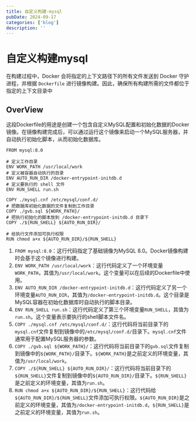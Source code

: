 ```yaml
---
title: 自定义构建-mysql
pubDate: 2024-09-17
categories: ['blog']
description: ''
---
```


# 自定义构建mysql

在构建过程中，Docker 会将指定的上下文路径下的所有文件发送到 Docker 守护进程，并根据 `Dockerfile` 进行镜像构建。因此，确保所有构建所需的文件都位于指定的上下文目录中



## OverView

这段Dockerfile的用途是创建一个包含自定义MySQL配置和初始化数据的Docker镜像。在镜像构建完成后，可以通过运行这个镜像来启动一个MySQL服务器，并自动执行初始化脚本，从而初始化数据库。

```
FROM mysql:8.0

# 定义工作目录
ENV WORK_PATH /usr/local/work
# 定义被容器自动执行的目录
ENV AUTO_RUN_DIR /docker-entrypoint-initdb.d
# 定义要执行的 shell 文件
ENV RUN_SHELL run.sh

COPY ./mysql.cnf /etc/mysql/conf.d/
# 把数据库初始化数据的文件复制到工作目录
COPY ./gvb.sql ${WORK_PATH}/
# 把执行初始化的脚本放到 /docker-entrypoint-initdb.d 目录下
COPY ./${RUN_SHELL} ${AUTO_RUN_DIR}/

# 给执行文件添加可执行权限
RUN chmod a+x ${AUTO_RUN_DIR}/${RUN_SHELL}
```

1. `FROM mysql:8.0`：这行代码指定了基础镜像为MySQL 8.0。Docker镜像构建时会基于这个镜像进行构建。
2. `ENV WORK_PATH /usr/local/work`：这行代码定义了一个环境变量`WORK_PATH`，其值为`/usr/local/work`。这个变量可以在后续的Dockerfile中使用。
3. `ENV AUTO_RUN_DIR /docker-entrypoint-initdb.d`：这行代码定义了另一个环境变量`AUTO_RUN_DIR`，其值为`/docker-entrypoint-initdb.d`。这个目录是MySQL容器在初始化数据库时自动执行的脚本目录。
4. `ENV RUN_SHELL run.sh`：这行代码定义了第三个环境变量`RUN_SHELL`，其值为`run.sh`。这个变量表示要执行的shell脚本文件名。
5. `COPY ./mysql.cnf /etc/mysql/conf.d/`：这行代码将当前目录下的`mysql.cnf`文件复制到镜像中的`/etc/mysql/conf.d/`目录下。`mysql.cnf`文件通常用于配置MySQL服务器的参数。
6. `COPY ./gvb.sql ${WORK_PATH}/`：这行代码将当前目录下的`gvb.sql`文件复制到镜像中的`${WORK_PATH}/`目录下。`${WORK_PATH}`是之前定义的环境变量，其值为`/usr/local/work`。
7. `COPY ./${RUN_SHELL} ${AUTO_RUN_DIR}/`：这行代码将当前目录下的`${RUN_SHELL}`文件复制到镜像中的`${AUTO_RUN_DIR}/`目录下。`${RUN_SHELL}`是之前定义的环境变量，其值为`run.sh`。
8. `RUN chmod a+x ${AUTO_RUN_DIR}/${RUN_SHELL}`：这行代码给`${AUTO_RUN_DIR}/${RUN_SHELL}`文件添加可执行权限。`${AUTO_RUN_DIR}`是之前定义的环境变量，其值为`/docker-entrypoint-initdb.d`，`${RUN_SHELL}`是之前定义的环境变量，其值为`run.sh`。
